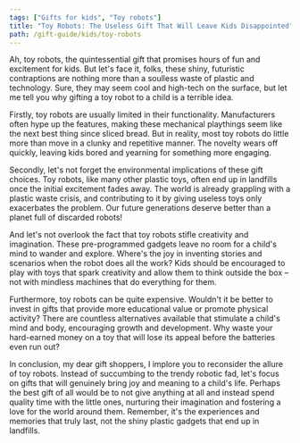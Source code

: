 ```yaml
---
tags: ["Gifts for kids", "Toy robots"]
title: "Toy Robots: The Useless Gift That Will Leave Kids Disappointed"
path: /gift-guide/kids/toy-robots
---
```


Ah, toy robots, the quintessential gift that promises hours of fun and excitement for kids. But let's face it, folks, these shiny, futuristic contraptions are nothing more than a soulless waste of plastic and technology. Sure, they may seem cool and high-tech on the surface, but let me tell you why gifting a toy robot to a child is a terrible idea.

Firstly, toy robots are usually limited in their functionality. Manufacturers often hype up the features, making these mechanical playthings seem like the next best thing since sliced bread. But in reality, most toy robots do little more than move in a clunky and repetitive manner. The novelty wears off quickly, leaving kids bored and yearning for something more engaging.

Secondly, let's not forget the environmental implications of these gift choices. Toy robots, like many other plastic toys, often end up in landfills once the initial excitement fades away. The world is already grappling with a plastic waste crisis, and contributing to it by giving useless toys only exacerbates the problem. Our future generations deserve better than a planet full of discarded robots!

And let's not overlook the fact that toy robots stifle creativity and imagination. These pre-programmed gadgets leave no room for a child's mind to wander and explore. Where's the joy in inventing stories and scenarios when the robot does all the work? Kids should be encouraged to play with toys that spark creativity and allow them to think outside the box – not with mindless machines that do everything for them.

Furthermore, toy robots can be quite expensive. Wouldn't it be better to invest in gifts that provide more educational value or promote physical activity? There are countless alternatives available that stimulate a child's mind and body, encouraging growth and development. Why waste your hard-earned money on a toy that will lose its appeal before the batteries even run out?

In conclusion, my dear gift shoppers, I implore you to reconsider the allure of toy robots. Instead of succumbing to the trendy robotic fad, let's focus on gifts that will genuinely bring joy and meaning to a child's life. Perhaps the best gift of all would be to not give anything at all and instead spend quality time with the little ones, nurturing their imagination and fostering a love for the world around them. Remember, it's the experiences and memories that truly last, not the shiny plastic gadgets that end up in landfills.